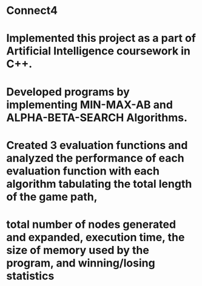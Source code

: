 # Connect4
# Implemented this project as a part of Artificial Intelligence coursework in C++. 
# Developed programs by implementing MIN-MAX-AB and ALPHA-BETA-SEARCH Algorithms.  
# Created 3 evaluation functions and analyzed the performance of each evaluation function with each algorithm tabulating the total length of the game path, 
# total number of nodes generated and expanded, execution time, the size of memory used by the program, and winning/losing statistics
